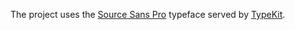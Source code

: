 The project uses the [Source Sans Pro](https://typekit.com/fonts/source-sans-pro) typeface served by [TypeKit](https://typekit.com).